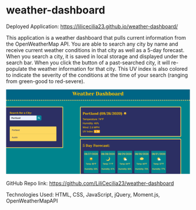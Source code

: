 # weather-dashboard
Deployed Application: https://lilicecilia23.github.io/weather-dashboard/

This application is a weather dashboard that pulls current information from the OpenWeatherMap
API. You are able to search any city by name and receive current weather conditions in that city
as well as a 5-day forecast. When you search a city, it is saved in local storage and displayed under
the search bar. When you click the button of a past-searched city, it will re-populate the weather
information for that city. This UV index is also colored to indicate the severity of the conditions
at the time of your search (ranging from green-good to red-severe).

<img src="./assets/screenshot7.png" alt="screenshot of deployed app">

GitHub Repo link: https://github.com/LiliCecilia23/weather-dashboard

Technologies Used: HTML, CSS, JavaScript, jQuery, Moment.js, OpenWeatherMapAPI
